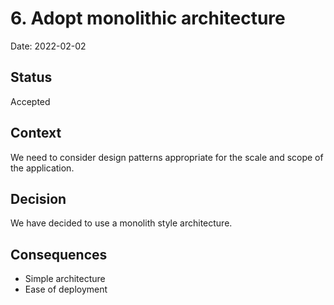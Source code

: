 # 6. Adopt monolithic architecture

Date: 2022-02-02

## Status

Accepted

## Context

We need to consider design patterns appropriate for the scale and scope of the application.

## Decision

We have decided to use a monolith style architecture.

## Consequences

* Simple architecture
* Ease of deployment

